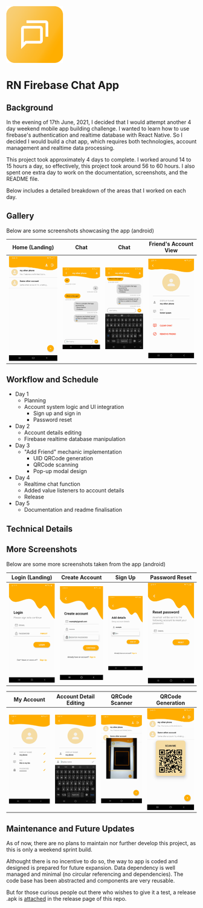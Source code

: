 <img src='./img/logo.png' width='150'>

# RN Firebase Chat App

## Background

In the evening of 17th June, 2021, I decided that I would attempt another 4 day weekend mobile app building challenge. I wanted to learn how to use firebase's authentication and realtime database with React Native. So I decided I would build a chat app, which requires both technologies, account management and realtime data processing.

This project took approximately 4 days to complete. I worked around 14 to 15 hours a day, so effectively, this project took around 56 to 60 hours. I also spent one extra day to work on the documentation, screenshots, and the README file.

Below includes a detailed breakdown of the areas that I worked on each day.

## Gallery

Below are some screenshots showcasing the app (android)

|        Home (Landing)        |             Chat              |             Chat              |      Friend's Account View      |
| :--------------------------: | :---------------------------: | :---------------------------: | :-----------------------------: |
| <img src='./img/s_home.jpg'> | <img src='./img/s_chat1.jpg'> | <img src='./img/s_chat2.jpg'> | <img src='./img/s_accView.jpg'> |


## Workflow and Schedule

- Day 1
    - Planning
    - Account system logic and UI integration
        - Sign up and sign in
        - Password reset
- Day 2
    - Account details editing
    - Firebase realtime database manipulation
- Day 3
    - "Add Friend" mechanic implementation
        - UID QRCode generation
        - QRCode scanning
        - Pop-up modal design
- Day 4
    - Realtime chat function
    - Added value listeners to account details
    - Release
- Day 5
    - Documentation and readme finalisation

## Technical Details

## More Screenshots

Below are some more screenshots taken from the app (android)

|        Login (Landing)        |         Create Account         |             Sign Up             |        Password Reset         |
| :---------------------------: | :----------------------------: | :-----------------------------: | :---------------------------: |
| <img src='./img/s_login.jpg'> | <img src='./img/s_create.jpg'> | <img src='./img/s_details.jpg'> | <img src='./img/s_reset.jpg'> |

|         My Account          |     Account Detail Editing      |        QRCode Scanner         |       QRCode Generation        |
| :-------------------------: | :-----------------------------: | :---------------------------: | :----------------------------: |
| <img src='./img/s_acc.jpg'> | <img src='./img/s_accEdit.jpg'> | <img src='./img/s_scanner.jpg'> | <img src='./img/s_qrcode.jpg'> |

## Maintenance and Future Updates

As of now, there are no plans to maintain nor further develop this project, as this is only a weekend sprint build.

Althought there is no incentive to do so, the way to app is coded and designed is prepared for future expansion. Data dependency is well managed and minimal (no circular referencing and dependencies). The code base has been abstracted and components are very reusable.

But for those curious people out there who wishes to give it a test, a release .apk is <a href='https://github.com/lochungtin/RNFirebaseChat/releases/tag/v1.0.0'>attached</a> in the release page of this repo.
